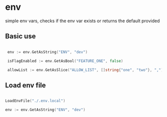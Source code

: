 # env
simple env vars, checks if the env var exists or returns the default provided


## Basic use

```go

 env := env.GetAsString("ENV", "dev")

 isFlagEnabled := env.GetAsBool("FEATURE_ONE", false)

 allowList := env.GetAsSlice("ALLOW_LIST", []string{"one", "two"}, ",")

```

## Load env file

```go

LoadEnvFile("./.env.local")

env := env.GetAsString("ENV", "dev")

```